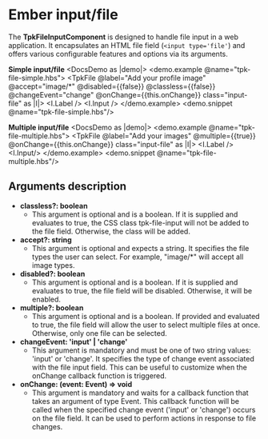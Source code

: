 # Ember input/file

The **TpkFileInputComponent** is designed to handle file input in a web application. It encapsulates an HTML file field (`<input type='file'`) and offers various configurable features and options via its arguments.

**Simple input/file**
<DocsDemo as |demo|> 
  <demo.example @name="tpk-file-simple.hbs">
    <TpkFile 
      @label="Add your profile image"
      @accept="image/*"
      @disabled={{false}}
      @classless={{false}}
      @changeEvent="change"
      @onChange={{this.onChange}}
      class="input-file"
    as |I|>
        <I.Label />
        <I.Input />
    </TpkFile>
   </demo.example>
  <demo.snippet @name="tpk-file-simple.hbs"/>
</DocsDemo>

**Multiple input/file**
<DocsDemo as |demo|> 
  <demo.example @name="tpk-file-multiple.hbs">
    <TpkFile 
      @label="Add your images"
      @multiple={{true}}
      @onChange={{this.onChange}}
      class="input-file"
    as |I|>
        <I.Label />
        <I.Input/>
    </TpkFile>
   </demo.example>
  <demo.snippet @name="tpk-file-multiple.hbs"/>
</DocsDemo>

## Arguments description

- **classless?: boolean**
    - This argument is optional and is a boolean. If it is supplied and evaluates to true, the CSS class tpk-file-input will not be added to the file field. Otherwise, the class will be added.
- **accept?: string**
    - This argument is optional and expects a string. It specifies the file types the user can select. For example, "image/*" will accept all image types.
- **disabled?: boolean**
    - This argument is optional and is a boolean. If it is supplied and evaluates to true, the file field will be disabled. Otherwise, it will be enabled.
- **multiple?: boolean**
    - This argument is optional and is a boolean. If provided and evaluated to true, the file field will allow the user to select multiple files at once. Otherwise, only one file can be selected.
- **changeEvent: 'input' | 'change'**
    - This argument is mandatory and must be one of two string values: 'input' or 'change'. It specifies the type of change event associated with the file input field. This can be useful to customize when the onChange callback function is triggered.
- **onChange: (event: Event) => void**
    - This argument is mandatory and waits for a callback function that takes an argument of type Event. This callback function will be called when the specified change event ('input' or 'change') occurs on the file field. It can be used to perform actions in response to file changes.
